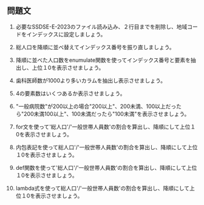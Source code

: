 ## 問題文

1. 必要なSSDSE-E-2023のファイル読み込み、２行目までを削除し、地域コードをインデックスに設定しましょう。
2. 総人口を降順に並べ替えてインデックス番号を振り直しましょう。
3. 降順に並べた人口数をenumulate関数を使ってインデックス番号と要素を抽出し、上位１0を表示させましょう。
4. 歯科医師数が1000より多いカラムを抽出し表示させましょう。
5. 4の要素数はいくつあるか表示させましょう。

6. "一般病院数"が200以上の場合"200以上"、200未満、100以上だったら"200未満100以上"、100未満だったら"100未満"を表示させましょう。
7. for文を使って'総人口'/'一般世帯人員数'の割合を算出し、降順にして上位１0を表示させましょう。
8. 内包表記を使って総人口'/'一般世帯人員数'の割合を算出し、降順にして上位１0を表示させましょう。
9. def関数を使って'総人口'/'一般世帯人員数'の割合を算出し、降順にして上位１0を表示させましょう。
10. lambda式を使って総人口'/'一般世帯人員数'の割合を算出し、降順にして上位１0を表示させましょう。